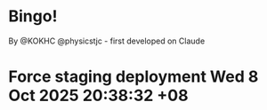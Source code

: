 # Bingo! 

By @KOKHC @physicstjc - first developed on Claude
# Force staging deployment Wed  8 Oct 2025 20:38:32 +08
